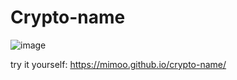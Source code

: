 # Crypto-name

![image](https://user-images.githubusercontent.com/1316043/152702030-f7e4d2c1-4a36-459e-98b4-c20696d8045f.png)

try it yourself: https://mimoo.github.io/crypto-name/
